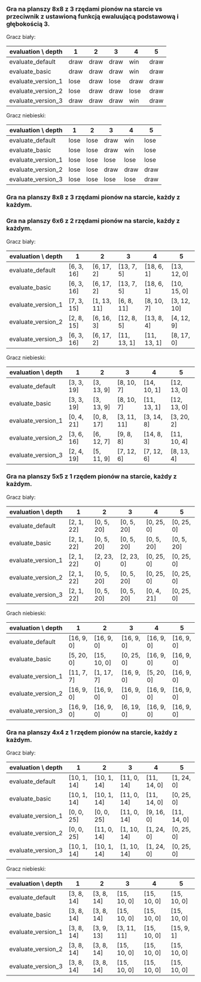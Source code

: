 

### Gra na planszy 8x8 z 3 rzędami pionów na starcie vs przeciwnik z ustawioną funkcją ewaluującą podstawową i głębokością 3.

Gracz biały:

evaluation \ depth | 1    | 2    | 3    | 4    | 5
-------------------|------|------|------|------|-----
evaluate_default   | draw | draw | draw | win  | draw
evaluate_basic     | draw | draw | draw | win  | draw
evaluate_version_1 | lose | draw | lose | draw | draw
evaluate_version_2 | lose | draw | draw | lose | draw
evaluate_version_3 | draw | draw | draw | win  | draw

Gracz niebieski:

evaluation \ depth | 1    | 2    | 3    | 4    | 5
-------------------|------|------|------|------|-----
evaluate_default   | lose | lose | draw | win  | lose
evaluate_basic     | lose | lose | draw | win  | lose
evaluate_version_1 | lose | lose | lose | lose | lose
evaluate_version_2 | lose | lose | draw | draw | draw
evaluate_version_3 | lose | lose | lose | lose | draw

### Gra na planszy 8x8 z 3 rzędami pionów na starcie, każdy z każdym.


### Gra na planszy 6x6 z 2 rzędami pionów na starcie, każdy z każdym.

Gracz biały:

evaluation \ depth | 1          | 2           | 3           | 4           | 5
-------------------|------------|-------------|-------------|-------------|------------
evaluate_default   | [6, 3, 16] | [6, 17, 2]  | [13, 7, 5]  | [18, 6, 1]  | [13, 12, 0]
evaluate_basic     | [6, 3, 16] | [6, 17, 2]  | [13, 7, 5]  | [18, 6, 1]  | [10, 15, 0]
evaluate_version_1 | [7, 3, 15] | [1, 13, 11] | [6, 8, 11]  | [8, 10, 7]  | [3, 12, 10]
evaluate_version_2 | [2, 8, 15] | [6, 16, 3]  | [12, 8, 5]  | [13, 8, 4]  | [4, 12, 9]
evaluate_version_3 | [6, 3, 16] | [6, 17, 2]  | [11, 13, 1] | [11, 13, 1] | [8, 17, 0]

Gracz niebieski:

evaluation \ depth | 1          | 2          | 3           | 4           | 5
-------------------|------------|------------|-------------|-------------|------------
evaluate_default   | [3, 3, 19] | [3, 13, 9] | [8, 10, 7]  | [14, 10, 1] | [12, 13, 0]
evaluate_basic     | [3, 3, 19] | [3, 13, 9] | [8, 10, 7]  | [11, 13, 1] | [12, 13, 0]
evaluate_version_1 | [0, 4, 21] | [0, 8, 17] | [3, 11, 11] | [3, 14, 8]  | [3, 20, 2]
evaluate_version_2 | [3, 6, 16] | [6, 12, 7] | [9, 8, 8]   | [14, 8, 3]  | [11, 10, 4]
evaluate_version_3 | [2, 4, 19] | [5, 11, 9] | [7, 12, 6]  | [7, 12, 6]  | [8, 13, 4]

### Gra na planszy 5x5 z 1 rzędem pionów na starcie, każdy z każdym.

Gracz biały:

evaluation \ depth | 1          | 2          | 3          | 4          | 5
-------------------|------------|------------|------------|------------|-----------
evaluate_default   | [2, 1, 22] | [0, 5, 20] | [0, 5, 20] | [0, 25, 0] | [0, 25, 0]
evaluate_basic     | [2, 1, 22] | [0, 5, 20] | [0, 5, 20] | [0, 5, 20] | [0, 5, 20]
evaluate_version_1 | [2, 1, 22] | [2, 23, 0] | [2, 23, 0] | [0, 25, 0] | [0, 25, 0]
evaluate_version_2 | [2, 1, 22] | [0, 5, 20] | [0, 5, 20] | [0, 25, 0] | [0, 25, 0]
evaluate_version_3 | [2, 1, 22] | [0, 5, 20] | [0, 5, 20] | [0, 4, 21] | [0, 25, 0]

Grach niebieski:

evaluation \ depth | 1          | 2           | 3          | 4          | 5
-------------------|------------|-------------|------------|------------|-----------
evaluate_default   | [16, 9, 0] | [16, 9, 0]  | [16, 9, 0] | [16, 9, 0] | [16, 9, 0]
evaluate_basic     | [5, 20, 0] | [15, 10, 0] | [0, 25, 0] | [16, 9, 0] | [16, 9, 0]
evaluate_version_1 | [11, 7, 7] | [1, 17, 7]  | [16, 9, 0] | [5, 20, 0] | [16, 9, 0]
evaluate_version_2 | [16, 9, 0] | [16, 9, 0]  | [16, 9, 0] | [16, 9, 0] | [16, 9, 0]
evaluate_version_3 | [16, 9, 0] | [16, 9, 0]  | [6, 19, 0] | [16, 9, 0] | [16, 9, 0]


### Gra na planszy 4x4 z 1 rzędem pionów na starcie, każdy z każdym.

Gracz biały:

evaluation \ depth | 1           | 2           | 3           | 4           | 5
-------------------|-------------|-------------|-------------|-------------|------------
evaluate_default   | [10, 1, 14] | [10, 1, 14] | [11, 0, 14] | [11, 14, 0] | [1, 24, 0]
evaluate_basic     | [10, 1, 14] | [10, 1, 14] | [11, 0, 14] | [11, 14, 0] | [0, 25, 0]
evaluate_version_1 | [0, 0, 25]  | [0, 0, 25]  | [11, 0, 14] | [9, 16, 0]  | [11, 14, 0]
evaluate_version_2 | [0, 0, 25]  | [11, 0, 14] | [1, 10, 14] | [1, 24, 0]  | [0, 25, 0]
evaluate_version_3 | [10, 1, 14] | [10, 1, 14] | [1, 10, 14] | [1, 24, 0]  | [0, 25, 0]

Gracz niebieski:

evaluation \ depth | 1          | 2          | 3           | 4           | 5
-------------------|------------|------------|-------------|-------------|------------
evaluate_default   | [3, 8, 14] | [3, 8, 14] | [15, 10, 0] | [15, 10, 0] | [15, 10, 0]
evaluate_basic     | [3, 8, 14] | [3, 8, 14] | [15, 10, 0] | [15, 10, 0] | [15, 10, 0]
evaluate_version_1 | [3, 8, 14] | [3, 9, 13] | [3, 11, 11] | [15, 10, 0] | [15, 9, 1]
evaluate_version_2 | [3, 8, 14] | [3, 8, 14] | [15, 10, 0] | [15, 10, 0] | [15, 10, 0]
evaluate_version_3 | [3, 8, 14] | [3, 8, 14] | [15, 10, 0] | [15, 10, 0] | [15, 10, 0]
